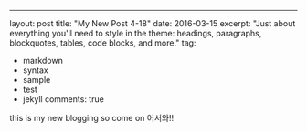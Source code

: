 ---
layout: post
title:  "My New Post 4-18"
date:   2016-03-15
excerpt: "Just about everything you'll need to style in the theme: headings, paragraphs, blockquotes, tables, code blocks, and more."
tag:
- markdown
- syntax
- sample
- test
- jekyll
comments: true

this is my new blogging so come on 어서와!!
